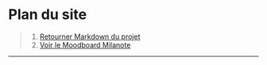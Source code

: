# Plan du site
> 1. [Retourner Markdown du projet](https://github.com/MaideAkdede/projet-portfolio/)
> 2. [Voir le Moodboard Milanote](https://app.milanote.com/1Ld0M11FRplq4n?p=Qzrn0toKuX9)

***
